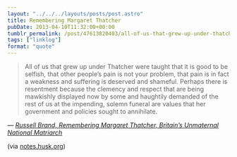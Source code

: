 ```yaml
---
layout: "../../../layouts/posts/post.astro"
title: Remembering Margaret Thatcher
pubDate: 2013-04-10T11:32:00+00:00
tumblr_permalink: /post/47613820403/all-of-us-that-grew-up-under-thatcher-were-taught
tags: ["linklog"]
format: "quote"
---
```


> All of us that grew up under Thatcher were taught that it is good to be selfish, that other people&rsquo;s pain is not your problem, that pain is in fact a weakness and suffering is deserved and shameful. Perhaps there is resentment because the clemency and respect that are being mawkishly displayed now by some and haughtily demanded of the rest of us at the impending, solemn funeral are values that her government and policies sought to annihilate.

— <cite>[Russell Brand, _Remembering Margaret Thatcher, Britain&rsquo;s Unmaternal National Matriarch_](http://www.huffingtonpost.com/russell-brand/margaret-thatcher-our-unm_b_3046390.html)</cite>

(via [notes.husk.org](http://notes.husk.org/))
